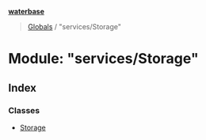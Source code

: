 **[waterbase](../README.md)**

> [Globals](../globals.md) / "services/Storage"

# Module: "services/Storage"

## Index

### Classes

- [Storage](../classes/_services_storage_.storage.md)
